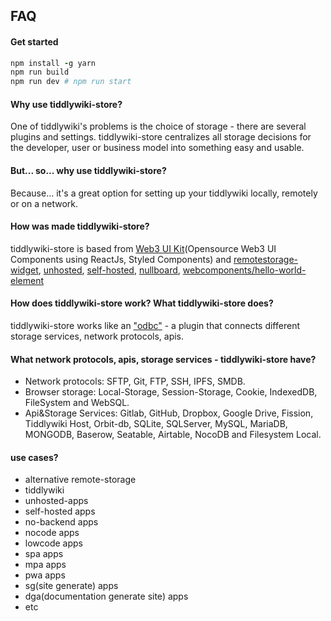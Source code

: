 ## FAQ

#### Get started
```ruby
npm install -g yarn
npm run build
npm run dev # npm run start
```

#### Why use tiddlywiki-store?
One of tiddlywiki's problems is the choice of storage - there are several plugins and settings. tiddlywiki-store centralizes all storage decisions for the developer, user or business model into something easy and usable.

#### But... so... why use tiddlywiki-store?
Because... it's a great option for setting up your tiddlywiki locally, remotely or on a network.

#### How was made tiddlywiki-store?
tiddlywiki-store is based from [Web3 UI Kit](https://github.com/devzstudio/Web3UIKit/)(Opensource Web3 UI Components using ReactJs, Styled Components) and [remotestorage-widget](https://github.com/remotestorage/remotestorage-widget), [unhosted](https://unhosted.org/apps/), [self-hosted](https://selfhosted.show/), [nullboard](https://nullboard.io/preview), [webcomponents/hello-world-element](https://github.com/webcomponents/hello-world-element)

#### How does tiddlywiki-store work? What tiddlywiki-store does?
tiddlywiki-store works like an ["odbc"](https://learn.microsoft.com/en-us/sql/odbc/reference/what-is-odbc?view=sql-server-ver16) - a plugin that connects different storage services, network protocols, apis.

#### What network protocols, apis, storage services - tiddlywiki-store have?
- Network protocols: SFTP, Git, FTP, SSH, IPFS, SMDB.
- Browser storage: Local-Storage, Session-Storage, Cookie, IndexedDB, FileSystem and WebSQL.
- Api&Storage Services: Gitlab, GitHub, Dropbox, Google Drive, Fission, Tiddlywiki Host, Orbit-db, SQLite, SQLServer, MySQL, MariaDB, MONGODB, Baserow, Seatable, Airtable, NocoDB and Filesystem Local.

#### use cases?
- alternative remote-storage
- tiddlywiki
- unhosted-apps
- self-hosted apps
- no-backend apps
- nocode apps
- lowcode apps
- spa apps
- mpa apps
- pwa apps
- sg(site generate) apps
- dga(documentation generate site) apps
- etc
